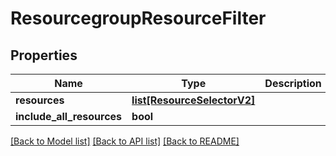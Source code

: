 # ResourcegroupResourceFilter

## Properties
Name | Type | Description | Notes
------------ | ------------- | ------------- | -------------
**resources** | [**list[ResourceSelectorV2]**](ResourceSelectorV2.md) |  | [optional] 
**include_all_resources** | **bool** |  | [optional] 

[[Back to Model list]](../README.md#documentation-for-models) [[Back to API list]](../README.md#documentation-for-api-endpoints) [[Back to README]](../README.md)

